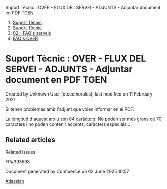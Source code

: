 Suport Tècnic : OVER - FLUX DEL SERVEI - ADJUNTS - Adjuntar document en PDF TGEN  

1.  [Suport Tècnic](index.md)
2.  [Suport Tècnic](13893782.md)
3.  [02 - FAQ's serveis](26313393.md)
4.  [FAQ's OVER](28705589.md)

Suport Tècnic : OVER - FLUX DEL SERVEI - ADJUNTS - Adjuntar document en PDF TGEN
================================================================================

Created by Unknown User (oteccmorales), last modified on 11 February 2021

Si tenen problemes amb l'adjunt que volen informar en el PDF.

La longitud d'aquest arxiu són 84 caràcters. No poden ser més grans de 70 caràcters i no poden contenir accents, caràcters especials...

  

  

Related articles
----------------

  

Related issues

FP#393598 

Document generated by Confluence on 02 June 2025 10:57

[Atlassian](http://www.atlassian.com/)